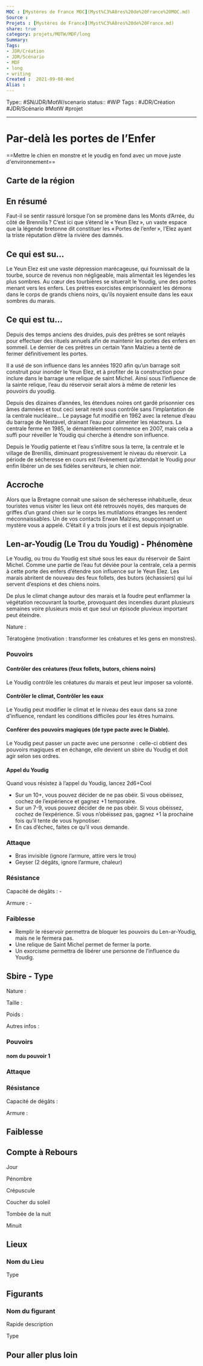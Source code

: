 ```yaml
---
MOC : [Mystères de France MOC](Myst%C3%A8res%20de%20France%20MOC.md)
Source :
Projets : [Mystères de France](Myst%C3%A8res%20de%20France.md)
share: true 
category: projets/MOTW/MDF/long
Summary: 
Tags:
- JDR/Création 
- JDR/Scénario
- MDF
- long
- writing
Created :  2021-09-08-Wed
Alias :
---
```

Type:: #SN/JDR/MotW/scenario 
status:: #WiP 
Tags : #JDR/Création #JDR/Scénario #MotW #projet 

***


# Par-delà les portes de l’Enfer

==Mettre le chien en monstre et le youdig en fond avec un move juste d'environnement==

## Carte de la région

## En résumé

Faut-il se sentir rassuré lorsque l’on se promène dans les Monts d’Arrée, du côté de Brennilis ? C’est ici que s’étend le « Yeun Elez », un vaste espace que la légende bretonne dit constituer les « Portes de l’enfer », l’Elez ayant la triste réputation d’être la rivière des damnés.

## Ce qui est su…   

Le Yeun Elez est une vaste dépression marécageuse, qui fournissait de la tourbe, source de revenus non négligeable, mais alimentait les légendes les plus sombres. Au cœur des tourbières se situerait le Youdig, une des portes menant vers les enfers. Les prêtres exorcistes emprisonnaient les démons dans le corps de grands chiens noirs, qu’ils noyaient ensuite dans les eaux sombres du marais.

## Ce qui est tu...

Depuis des temps anciens des druides, puis des prêtres se sont relayés pour effectuer des rituels annuels afin de maintenir les portes des enfers en sommeil. Le dernier de ces prêtres un certain Yann Malzieu a tenté de fermer définitivement les portes.

Il a usé de son influence dans les années 1920 afin qu’un barrage soit construit pour inonder le Yeun Elez, et à profiter de la construction pour inclure dans le barrage une relique de saint Michel. Ainsi sous l’influence de la sainte relique, l’eau du réservoir serait alors à même de retenir les pouvoirs du youdig.

Depuis des dizaines d’années, les étendues noires ont gardé prisonnier ces âmes damnées et tout ceci serait resté sous contrôle sans l’implantation de la centrale nucléaire... Le paysage fut modifié en 1962 avec la retenue d’eau du barrage de Nestavel, drainant l’eau pour alimenter les réacteurs. La centrale ferme en 1985, le démantèlement commence en 2007, mais cela a suffi pour réveiller le Youdig qui cherche à étendre son influence.

Depuis le Youdig patiente et l’eau s’infiltre sous la terre, la centrale et le village de Brenillis, diminuant progressivement le niveau du réservoir. La période de sécheresse en cours est l’évènement qu’attendait le Youdig pour enfin libérer un de ses fidèles serviteurs, le chien noir.

## Accroche
    
Alors que la Bretagne connait une saison de sécheresse inhabituelle, deux touristes venus visiter les lieux ont été retrouvés noyés, des marques de griffes d’un grand chien sur le corps les mutilations étranges les rendent méconnaissables. Un de vos contacts Erwan Malzieu, soupçonnant un mystère vous a appelé. C’était il y a trois jours et il est depuis injoignable.

## Len-ar-Youdig (Le Trou du Youdig) - Phénomène
   
Le Youdig, ou trou du Youdig est situé sous les eaux du réservoir de Saint Michel. Comme une partie de l’eau fut déviée pour la centrale, cela a permis à cette porte des enfers d’étendre son influence sur le Yeun Elez. Les marais abritent de nouveau des feux follets, des butors (échassiers) qui lui servent d’espions et des chiens noirs.

De plus le climat change autour des marais et la foudre peut enflammer la végétation recouvrant la tourbe, provoquant des incendies durant plusieurs semaines voire plusieurs mois et que seul un épisode pluvieux important peut éteindre.
  

Nature :     

Tératogène (motivation : transformer les créatures et les gens en monstres).

### Pouvoirs
    

#### Contrôler des créatures (feux follets, butors, chiens noirs)

Le Youdig contrôle les créatures du marais et peut leur imposer sa volonté.

#### Contrôler le climat, Contrôler les eaux

Le Youdig peut modifier le climat et le niveau des eaux dans sa zone d’influence, rendant les conditions difficiles pour les êtres humains.

#### Conférer des pouvoirs magiques (de type pacte avec le Diable).

Le Youdig peut passer un pacte avec une personne : celle-ci obtient des pouvoirs magiques et en échange, elle devient un sbire du Youdig et doit agir selon ses ordres.

#### Appel du Youdig

Quand vous résistez à l’appel du Youdig, lancez 2d6+Cool

- Sur un 10+, vous pouvez décider de ne pas obéir. Si vous obéissez, cochez de l’expérience et gagnez +1 temporaire.
- Sur un 7-9, vous pouvez décider de ne pas obéir. Si vous obéissez, cochez de l’expérience. Si vous n’obéissez pas, gagnez +1 la prochaine fois qu’il tente de vous hypnotiser.
- En cas d’échec, faites ce qu’il vous demande.

### Attaque 

- Bras invisible (ignore l’armure, attire vers le trou)
- Geyser (2 dégâts, ignore l’armure, chaleur)

### Résistance 

Capacité de dégâts : -

Armure : -

### Faiblesse
    
- Remplir le réservoir permettra de bloquer les pouvoirs du Len-ar-Youdig, mais ne le fermera pas.
- Une relique de Saint Michel permet de fermer la porte.
- Un exorcisme permettra de libérer une personne de l’influence du Youdig.
  

## Sbire - Type

  

Nature : 

Taille : 

Poids : 

Autres infos : 

### Pouvoirs

#### nom du pouvoir 1

### Attaque 

### Résistance 

Capacité de dégâts : 

Armure :

## Faiblesse

## Compte à Rebours

  

Jour 

  

  

Pénombre 

  

  

Crépuscule

  

  

Coucher du soleil

  

  

Tombée de la nuit

  

  

Minuit

  

  

  

## Lieux 

### Nom du Lieu

Type 

  

## Figurants 

### Nom du figurant

Rapide description

Type 

## Pour aller plus loin